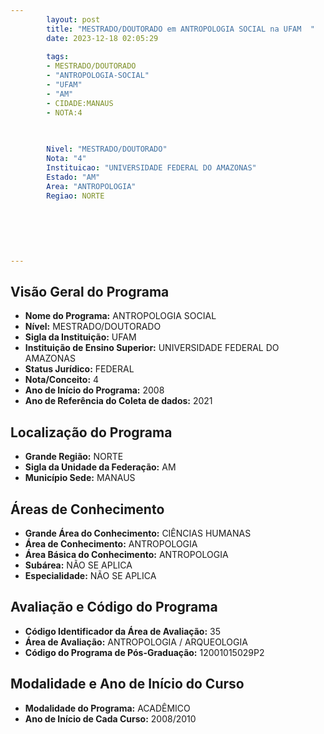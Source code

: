 ```yaml
---
        layout: post
        title: "MESTRADO/DOUTORADO em ANTROPOLOGIA SOCIAL na UFAM  "
        date: 2023-12-18 02:05:29
     
        tags:
        - MESTRADO/DOUTORADO
        - "ANTROPOLOGIA-SOCIAL"
        - "UFAM"
        - "AM"
        - CIDADE:MANAUS
        - NOTA:4
        
       

        Nivel: "MESTRADO/DOUTORADO"
        Nota: "4"
        Instituicao: "UNIVERSIDADE FEDERAL DO AMAZONAS"
        Estado: "AM"
        Area: "ANTROPOLOGIA"
        Regiao: NORTE
        
        
        
        
        
        
---
```

## Visão Geral do Programa
- **Nome do Programa:** ANTROPOLOGIA SOCIAL
- **Nível:** MESTRADO/DOUTORADO
- **Sigla da Instituição:** UFAM
- **Instituição de Ensino Superior:** UNIVERSIDADE FEDERAL DO AMAZONAS
- **Status Jurídico:** FEDERAL
- **Nota/Conceito:** 4
- **Ano de Início do Programa:** 2008
- **Ano de Referência do Coleta de dados:** 2021

## Localização do Programa
- **Grande Região:** NORTE
- **Sigla da Unidade da Federação:** AM
- **Município Sede:** MANAUS

## Áreas de Conhecimento
- **Grande Área do Conhecimento:** CIÊNCIAS HUMANAS
- **Área de Conhecimento:** ANTROPOLOGIA
- **Área Básica do Conhecimento:** ANTROPOLOGIA
- **Subárea:** NÃO SE APLICA
- **Especialidade:** NÃO SE APLICA

## Avaliação e Código do Programa
- **Código Identificador da Área de Avaliação:** 35
- **Área de Avaliação:** ANTROPOLOGIA / ARQUEOLOGIA
- **Código do Programa de Pós-Graduação:** 12001015029P2


## Modalidade e Ano de Início do Curso
- **Modalidade do Programa:** ACADÊMICO
- **Ano de Início de Cada Curso:** 2008/2010
